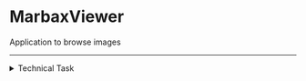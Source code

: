 # MarbaxViewer
Application to browse images  

---

<details><summary> Technical Task  </summary><p>

### Создать приложение «Галерея изображений».
  **Основная задача приложения:**
  - [x] предоставить пользователю функциональность для отображения графических файлов различных форматов.  
 
  **Интерфейс приложения должен предоставлять такие возможности:**
  - [x] отображение файловой структуры;
    - [x] общая структура доступных файлов
    - [ ] отображение в дереве только директорий содержащих графические файлы
  - [x] если пользователь заходит в каталог с графическими изображениями, они должны отображаться в виде превью (в качестве примера можно взять механизм работы проводника); 
  - [x] если пользователь кликает по файлу, он отображается на весь экран. При этом необходимо предусмотреть навигацию вперед-назад по текущей папке с изображениями; 
  - [x] копирование, удаление, вставка, перенос графических файлов; 
    - [x] копирование
    - [x] вставка
    - [x] удаление (множество файлов заняты неким процессом и не могут быть удалены)
    - [x] перенос (множество файлов заняты неким процессом и не могут быть удалены)
  - [ ] поиск графических файлов (имя файла, расширение, размер, дата создания, теги и т. д.); 
    - [x] имя файла (ищет вглубь начиная с заданой директории,выгружает по 2 файла в секунду в лист, тест проводился 23 минуты,более 2500 файлов)
    - [x] расширение
    - [x] размер
    - [x] дата создания
    - [ ] теги
  - [ ] история поиска сохраняется, и у пользователя есть возможность ее просмотреть; 
    - [x] сохранение
    - [ ] просмотр
  - [ ] присвоение тегов папке с графическими файлами, конкретному файлу; 
    - [ ] конкретному файлу
    - [ ] папке
  - [ ] сохранение настроек приложения. Выбор настроек остается за вами.
  - [ ] конвертация файла в другой графический формат; 
  - [ ] приложение должно поддерживать механизм Drag-and-Drop; 

</p></details>

